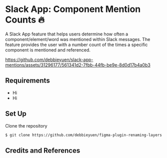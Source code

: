 # Slack App: Component Mention Counts 🔥
A Slack App feature that helps users determine how often a component/element/word was mentioned within Slack messages. The feature provides the user with a number count of the times a specific component is mentioned and referenced. 

https://github.com/debbieyuen/slack-app-mentions/assets/31296177/561341d2-7fbb-44fb-be9e-8d0d17b4a0b3

## Requirements
* Hi
* Hi

## Set Up

Clone the repository
```bash
$ git clone https://github.com/debbieyuen/figma-plugin-renaming-layers.git
```

## Credits and References
